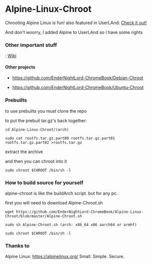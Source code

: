 # Alpine-Linux-Chroot
Chrooting Alpine Linux is fun! also featured in UserLAnd: [Check it out!](https://github.com/CypherpunkArmory/UserLAnd-Assets-Alpine)

And don't woorry, I added Alpine to UserLAnd so I have some rights

### Other important stuff
: [Wiki](https://github.com/EnderNightLord-ChromeBook/Alpine-Linux-Chroot/wiki)

#### Other projects

* https://github.com/EnderNightLord-ChromeBook/Debian-Chroot

* https://github.com/EnderNightLord-ChromeBook/Ubuntu-Chroot

### Prebuilts
to use prebuilts you must clone the repo

to put the prebuit tar.gz's back together:

`cd Alpine-Linux-Chroot/(arch)`

`sudo cat rootfs.tar.gz.part00 rootfs.tar.gz.part01 rootfs.tar.gz.part02 >rootfs.tar.gz`

extract the archive

and then you can chroot into it

`sudo chroot $CHROOT /bin/sh -l`

### How to build source for yourself
alpine-chroot is like the buildArch script. but for any pc.

first you will need to download Alpine-Chroot.sh

`wget https://github.com/EnderNightLord-ChromeBook/Alpine-Linux-Chroot/blob/master/Alpine-Chroot.sh`

`sudo sh Alpine-Chroot.sh (arch: x86_64 x86 aarch64 or armhf)`

`sudo chroot $CHROOT /bin/sh -l`

### Thanks to

Alpine Linux: https://alpinelinux.org/ Small. Simple. Secure.
